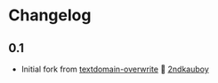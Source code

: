 # Changelog

## 0.1
- Initial fork from [textdomain-overwrite](https://github.com/2ndkauboy/textdomain-overwrite) 🙏 [2ndkauboy](https://github.com/2ndkauboy/)
